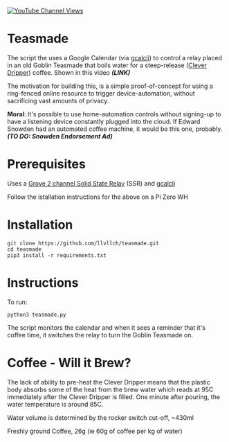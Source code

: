 [![YouTube Channel Views](https://img.shields.io/youtube/channel/views/UCz5BOU9J9pB_O0B8-rDjCWQ?label=YouTube&style=social)](https://www.youtube.com/channel/UCz5BOU9J9pB_O0B8-rDjCWQ)

# Teasmade

The script the uses a Google Calendar (via [gcalcli](https://github.com/insanum/gcalcli)) to control a relay placed in an old Goblin Teasmade that boils water for a steep-release ([Clever Dripper](https://library.sweetmarias.com/clever-coffee-dripper-a-full-immersion-brewing-method/)) coffee. Shown in this video ***(LINK)***

The motivation for building this, is a simple proof-of-concept for using a ring-fenced online resource to trigger device-automation, without sacrificing vast amounts of privacy. 

**Moral**: It's possible to use home-automation controls without signing-up to have a listening device constantly plugged into the cloud. If Edward Snowden had an automated coffee machine, it would be this one, probably. ***(TO DO: Snowden Endorsement Ad)***

# Prerequisites

Uses a [Grove 2 channel Solid State Relay](https://wiki.seeedstudio.com/Grove-2-Channel_Solid_State_Relay/) (SSR) and [gcalcli](https://github.com/insanum/gcalcli)

Follow the istallation instructions for the above on a Pi Zero WH

# Installation

```
git clone https://github.com/llvllch/teasmade.git
cd teasmade
pip3 install -r requirements.txt
```

# Instructions

To run:
```
python3 teasmade.py
```
The script monitors the calendar and when it sees a reminder that it's coffee time, it switches the relay to turn the Goblin Teasmade on.

# Coffee - Will it Brew?

The lack of ability to pre-heat the Clever Dripper means that the plastic body absorbs some of the heat from the brew water which reads at 95C immediately after  the Clever Dripper is filled. One minute after pouring, the water temperature is around 85C.

Water volume is determined by the rocker switch cut-off, ~430ml

Freshly ground Coffee, 26g (ie 60g of coffee per kg of water)
